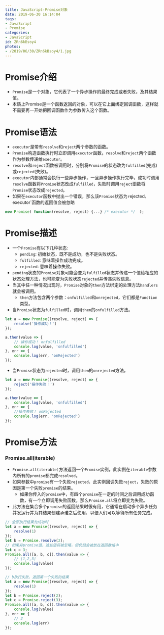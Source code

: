 ```yaml
---
title: JavaScript-Promise对象
date: 2019-06-30 16:14:04
tags:
- JavaScript
- Promise
categories:
- JavaScript
id: ZRn6kBsoy4
photos:
- /2019/06/30/ZRn6kBsoy4/1.jpg
---
```

# Promise介绍

- `Promise`是一个对象，它代表了一个异步操作的最终完成或者失败，及其结果值。
- 本质上Promise是一个函数返回的对象，可以在它上面绑定回调函数，这样就不需要再一开始把回调函数作为参数传入这个函数。

# Promise语法

- `executor`是带有`resolve`和`reject`两个参数的函数。
- `Promise`构造函数执行时立即调用`executor`函数，`resolve`和`reject`两个函数作为参数传递给`executor`。
- `resolve`和`reject`函数被调用时，分别将`Promise`的状态改为`fulfilled`(完成)或`rejected`(失败)。
- `executor`内部通常会执行一些异步操作，一旦异步操作执行完毕，成功时调用`resolve`函数将`Promise`状态改成`fulfilled`，失败时调用`reject`函数将`Promise`状态改成`rejected`。
- 如果在`executor`函数中抛出一个错误，那么该`Promise`状态为`r`ejected`。`executor`函数的返回值会被忽略

```js
new Promise( function(resolve, reject) {...} /* executor */  );
```

# Promise描述

- 一个`Promise`有以下几种状态:
    - `pending`: 初始状态，既不是成功，也不是失败状态。
    - `fulfilled`: 意味着操作成功完成。
    - `rejected`: 意味着操作失败。
- `pending`状态的`Promise`对象可能会变为`fulfilled`状态并传递一个值给相应的状态处理方法，也可能变为失败状态`rejected`并传递失败信息。
- 当其中任一种情况出现时，`Promise`对象的`then`方法绑定的处理方法`handlers`就会被调用。
    - `then`方法包含两个参数：`onfulfilled`和`onrejected`，它们都是`Function`类型。
- 当`Promise`状态为`fulfilled`时，调用`then`的`onfulfilled`方法。

```js
let a = new Promise((resolve, reject) => {
    resolve('操作成功！')
});

a.then(value => {
    // 操作成功！ onfulfilled
    console.log(value, 'onfulfilled')
}, err => {
    console.log(err, 'onRejected')
});

```

- 当`Promise`状态为`rejected`时，调用`then`的`onrejected`方法。

```js
let a = new Promise((resolve, reject) => {
    reject('操作失败！')
});

a.then(value => {
    console.log(value, 'onfulfilled')
}, err => {
    //操作失败！ onRejected
    console.log(err, 'onRejected')
});
```

# Promise方法

### Promise.all(iterable)

- `Promise.all(iterable)`方法返回一个`Promise`实例，此实例在`iterable`参数内所有的`promise`都完成`resolved`。
- 如果参数中`promise`有一个失败`rejected`，此实例回调失败`reject`，失败的原因是第一个失败`promise`的结果。
    - 如果你传入的`promise`中，有四个`promise`在一定的时间之后调用成功函数，有一个立即调用失败函数，那么`Promise.all`将立即变为失败。
- 此方法在集合多个`promise`的返回结果时很有用，它通常在启动多个异步任务并发运行并为其结果创建承诺之后使用，以便人们可以等待所有任务完成。

```js
// 全部执行结果为成功时
let a = new Promise((resolve, reject) => {
    resolve(1)
});
let b = Promise.resolve(2);
// 如果非promise值，这些值将被忽略，但仍然会被放在返回数组中
let c = 3;
Promise.all([a, b, c]).then(value => {
    // [1,2,3]
    console.log(value)
});
```

```js
// b执行失败，返回第一个失败的结果
let a = new Promise((resolve, reject) => {
    resolve(1)
});
let b = Promise.reject(2);
let c = Promise.reject(3);
Promise.all([a, b, c]).then(value => {
    console.log(value)
}, err => {
    // 2
    console.log(err)
});

```

